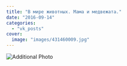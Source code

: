 ```yaml
---
title: "В мире животных. Мама и медвежата."
date: "2016-09-14"
categories: 
  - "vk_posts"
cover:
  image: "images/431460009.jpg"
---
```


![Additional Photo](https://vodpop.ru/wp-content/uploads/2023/07/431460010.jpg)
